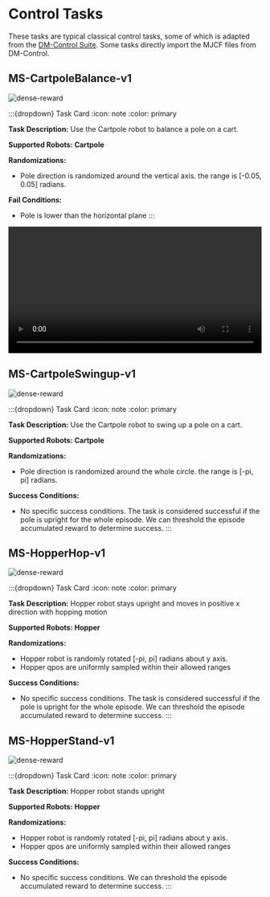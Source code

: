 # Control Tasks
[asset-badge]: https://img.shields.io/badge/download%20asset-yes-blue.svg
[reward-badge]: https://img.shields.io/badge/dense%20reward-yes-green.svg

These tasks are typical classical control tasks, some of which is adapted from the [DM-Control Suite](https://github.com/google-deepmind/dm_control/). Some tasks directly import the MJCF files from DM-Control.

## MS-CartpoleBalance-v1
![dense-reward][reward-badge]

:::{dropdown} Task Card
:icon: note
:color: primary

**Task Description:**
Use the Cartpole robot to balance a pole on a cart.


**Supported Robots: Cartpole**

**Randomizations:**
- Pole direction is randomized around the vertical axis. the range is [-0.05, 0.05] radians.

**Fail Conditions:**
- Pole is lower than the horizontal plane
:::
<video preload="auto" controls="True" width="100%">
<source src="https://github.com/haosulab/ManiSkill/raw/main/figures/environment_demos/MS-CartpoleBalance-v1_rt.mp4" type="video/mp4">
</video>

## MS-CartpoleSwingup-v1
![dense-reward][reward-badge]

:::{dropdown} Task Card
:icon: note
:color: primary

**Task Description:**
Use the Cartpole robot to swing up a pole on a cart.


**Supported Robots: Cartpole**

**Randomizations:**
- Pole direction is randomized around the whole circle. the range is [-pi, pi] radians.

**Success Conditions:**
- No specific success conditions. The task is considered successful if the pole is upright for the whole episode. We can threshold the episode accumulated reward to determine success.
:::

## MS-HopperHop-v1
![dense-reward][reward-badge]

:::{dropdown} Task Card
:icon: note
:color: primary

**Task Description:**
Hopper robot stays upright and moves in positive x direction with hopping motion


**Supported Robots: Hopper**

**Randomizations:**
- Hopper robot is randomly rotated [-pi, pi] radians about y axis.
- Hopper qpos are uniformly sampled within their allowed ranges

**Success Conditions:**
- No specific success conditions. The task is considered successful if the pole is upright for the whole episode. We can threshold the episode accumulated reward to determine success.
:::

## MS-HopperStand-v1
![dense-reward][reward-badge]

:::{dropdown} Task Card
:icon: note
:color: primary

**Task Description:**
Hopper robot stands upright


**Supported Robots: Hopper**

**Randomizations:**
- Hopper robot is randomly rotated [-pi, pi] radians about y axis.
- Hopper qpos are uniformly sampled within their allowed ranges

**Success Conditions:**
- No specific success conditions. We can threshold the episode accumulated reward to determine success.
:::